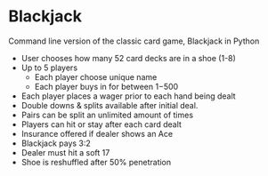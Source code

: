 # Blackjack
Command line version of the classic card game, Blackjack in Python

- User chooses how many 52 card decks are in a shoe (1-8)
- Up to 5 players
  - Each player choose unique name
  - Each player buys in for between $1-$500
- Each player places a wager prior to each hand being dealt
- Double downs & splits available after initial deal.
- Pairs can be split an unlimited amount of times
- Players can hit or stay after each card dealt
- Insurance offered if dealer shows an Ace
- Blackjack pays 3:2
- Dealer must hit a soft 17
- Shoe is reshuffled after 50% penetration
